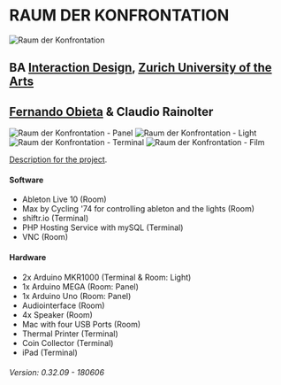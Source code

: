 # RAUM DER KONFRONTATION
![Raum der Konfrontation](https://be.fernando-obieta.com/wp-content/uploads/2019/07/rdk-main.jpg)

## BA [Interaction Design](http://iad.zhdk.ch/), [Zurich University of the Arts](http://zhdk.ch/)
## [Fernando Obieta](http://fernando-obieta.com/) & Claudio Rainolter
![Raum der Konfrontation - Panel](https://be.fernando-obieta.com/wp-content/uploads/2019/07/rdk-panel.jpg)
![Raum der Konfrontation - Light](https://be.fernando-obieta.com/wp-content/uploads/2019/07/rdk-licht.jpg)
![Raum der Konfrontation - Terminal](https://be.fernando-obieta.com/wp-content/uploads/2019/07/rdk-terminal.jpg)
![Raum der Konfrontation - Film](https://be.fernando-obieta.com/wp-content/uploads/2019/07/00013.MTS_.00_05_25_09.Still001.jpg)

[Description for the project](https://www.fernando-obieta.com/raum-der-konfrontation/).

#### Software
- Ableton Live 10 (Room)
- Max by Cycling '74 for controlling ableton and the lights (Room)
- shiftr.io (Terminal)
- PHP Hosting Service with mySQL (Terminal)
- VNC (Room)

#### Hardware
- 2x Arduino MKR1000 (Terminal & Room: Light)
- 1x Arduino MEGA (Room: Panel)
- 1x Arduino Uno (Room: Panel)
- Audiointerface (Room)
- 4x Speaker (Room)
- Mac with four USB Ports (Room)
- Thermal Printer (Terminal)
- Coin Collector (Terminal)
- iPad (Terminal)

###### Version: 0.32.09 - 180606
